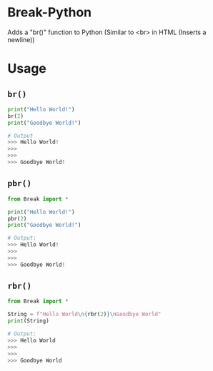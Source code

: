 # Break-Python
Adds a "br()" function to Python (Similar to &lt;br> in HTML (Inserts a newline))

# Usage
## ```br()```
```python
print("Hello World!")
br(2)
print("Goodbye World!")

# Output
>>> Hello World!
>>> 
>>> 
>>> Goodbye World!
```

## ```pbr()```
```python
from Break import *

print("Hello World!")
pbr(2)
print("Goodbye World!")

# Output:
>>> Hello World!
>>> 
>>> 
>>> Goodbye World!

```

## ```rbr()```
```python
from Break import *

String = f"Hello World\n{rbr(2)}\nGoodbye World"
print(String)

# Output:
>>> Hello World  
>>> 
>>> 
>>> Goodbye World
```
